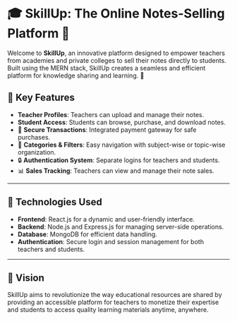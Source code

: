 # 🎓 SkillUp: The Online Notes-Selling Platform 📖  

Welcome to **SkillUp**, an innovative platform designed to empower teachers from academies and private colleges to sell their notes directly to students. Built using the MERN stack, SkillUp creates a seamless and efficient platform for knowledge sharing and learning. 🚀  

## 🔑 Key Features  
- **Teacher Profiles**: Teachers can upload and manage their notes.  
- **Student Access**: Students can browse, purchase, and download notes.  
- 🛒 **Secure Transactions**: Integrated payment gateway for safe purchases.  
- 📂 **Categories & Filters**: Easy navigation with subject-wise or topic-wise organization.  
- 🔒 **Authentication System**: Separate logins for teachers and students.  
- 📊 **Sales Tracking**: Teachers can view and manage their note sales.  

---

## 🔧 Technologies Used  
- **Frontend**: React.js for a dynamic and user-friendly interface.  
- **Backend**: Node.js and Express.js for managing server-side operations.  
- **Database**: MongoDB for efficient data handling.  
- **Authentication**: Secure login and session management for both teachers and students.  

---

## 🌟 Vision  
SkillUp aims to revolutionize the way educational resources are shared by providing an accessible platform for teachers to monetize their expertise and students to access quality learning materials anytime, anywhere.  
